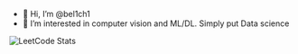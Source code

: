 - 👋 Hi, I’m @bel1ch1
- 👀 I’m interested in computer vision and ML/DL. Simply put Data science

![LeetCode Stats](https://leetcode-stats-six.vercel.app/api?username=andreyBELL&theme=dark)
<!---
bel1ch1/bel1ch1 is a ✨ special ✨ repository because its `README.md` (this file) appears on your GitHub profile.
You can click the Preview link to take a look at your changes.
--->
